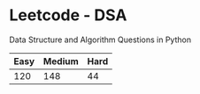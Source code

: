 # Leetcode - DSA

Data Structure and Algorithm Questions in Python

| Easy   |  Medium  | Hard |
|--------|----------|------|
|   120  |    148   |  44  |
